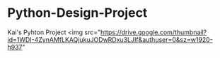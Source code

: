 # Python-Design-Project
<hl>Kai's Pyhton Project</hl>
<img src="https://drive.google.com/thumbnail?id=1WDI-4ZynAMfLKAQjukuJODwRDxu3LJIf&authuser=0&sz=w1920-h937"
